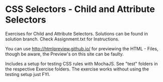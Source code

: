 # CSS Selectors - Child and Attribute Selectors

Exercises for Child and Attribute Selectors. Solutions can be found in solution branch.
Check Assignment.txt for Instructions.

You can use http://htmlpreview.github.io/ for previewing the HTML - Files, though be aware, the Preview's on this site can be faulty.

Includes a setup for testing CSS rules with MochaJS. See "test" folders in the respective Exercise folders. The exercise works without
using the testing setup just FYI.
